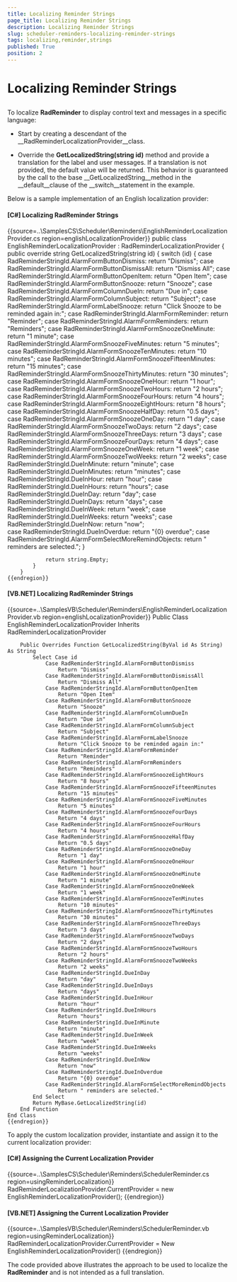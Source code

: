 ```yaml
---
title: Localizing Reminder Strings
page_title: Localizing Reminder Strings
description: Localizing Reminder Strings
slug: scheduler-reminders-localizing-reminder-strings
tags: localizing,reminder,strings
published: True
position: 2
---
```


# Localizing Reminder Strings



## 

To localize __RadReminder__ to display control text and messages in a specific language:

* Start by creating a descendant of the __RadReminderLocalizationProvider__class.
            

* Override the __GetLocalizedString(string id)__ method and provide a translation for the label and user messages.
              If a translation is not provided, the default value will be returned. This behavior is guaranteed by the call to the base
              __GetLocalizedString__method in the __default__clause of the __switch__statement
              in the example.
            

Below is a sample implementation of an English localization provider:

#### __[C#] Localizing RadReminder Strings__

{{source=..\SamplesCS\Scheduler\Reminders\EnglishReminderLocalizationProvider.cs region=englishLocalizationProvider}}
	    public class EnglishReminderLocalizationProvider : RadReminderLocalizationProvider
	    {
	        public override string GetLocalizedString(string id) 
	        {
	            switch (id)
	            {
	                case RadReminderStringId.AlarmFormButtonDismiss:
	                    return "Dismiss";
	                case RadReminderStringId.AlarmFormButtonDismissAll:
	                    return "Dismiss All";
	                case RadReminderStringId.AlarmFormButtonOpenItem:
	                    return "Open Item";
	                case RadReminderStringId.AlarmFormButtonSnooze:
	                    return "Snooze";
	                case RadReminderStringId.AlarmFormColumnDueIn:
	                    return "Due in";
	                case RadReminderStringId.AlarmFormColumnSubject:
	                    return "Subject";
	                case RadReminderStringId.AlarmFormLabelSnooze:
	                    return "Click Snooze to be reminded again in:";
	                case RadReminderStringId.AlarmFormReminder:
	                    return "Reminder";
	                case RadReminderStringId.AlarmFormReminders:
	                    return "Reminders";
	                case RadReminderStringId.AlarmFormSnoozeOneMinute:
	                    return "1 minute";
	                case RadReminderStringId.AlarmFormSnoozeFiveMinutes:
	                    return "5 minutes";
	                case RadReminderStringId.AlarmFormSnoozeTenMinutes:
	                    return "10 minutes";
	                case RadReminderStringId.AlarmFormSnoozeFifteenMinutes:
	                    return "15 minutes";
	                case RadReminderStringId.AlarmFormSnoozeThirtyMinutes:
	                    return "30 minutes";
	                case RadReminderStringId.AlarmFormSnoozeOneHour:
	                    return "1 hour";
	                case RadReminderStringId.AlarmFormSnoozeTwoHours:
	                    return "2 hours";
	                case RadReminderStringId.AlarmFormSnoozeFourHours:
	                    return "4 hours";
	                case RadReminderStringId.AlarmFormSnoozeEightHours:
	                    return "8 hours";
	                case RadReminderStringId.AlarmFormSnoozeHalfDay:
	                    return "0.5 days";
	                case RadReminderStringId.AlarmFormSnoozeOneDay:
	                    return "1 day";
	                case RadReminderStringId.AlarmFormSnoozeTwoDays:
	                    return "2 days";
	                case RadReminderStringId.AlarmFormSnoozeThreeDays:
	                    return "3 days";
	                case RadReminderStringId.AlarmFormSnoozeFourDays:
	                    return "4 days";
	                case RadReminderStringId.AlarmFormSnoozeOneWeek:
	                    return "1 week";
	                case RadReminderStringId.AlarmFormSnoozeTwoWeeks:
	                    return "2 weeks";
	                case RadReminderStringId.DueInMinute:
	                    return "minute";
	                case RadReminderStringId.DueInMinutes:
	                    return "minutes";
	                case RadReminderStringId.DueInHour:
	                    return "hour";
	                case RadReminderStringId.DueInHours:
	                    return "hours";
	                case RadReminderStringId.DueInDay:
	                    return "day";
	                case RadReminderStringId.DueInDays:
	                    return "days";
	                case RadReminderStringId.DueInWeek:
	                    return "week";
	                case RadReminderStringId.DueInWeeks:
	                    return "weeks";
	                case RadReminderStringId.DueInNow:
	                    return "now";    
	                case RadReminderStringId.DueInOverdue:
	                    return "{0} overdue";
	                case RadReminderStringId.AlarmFormSelectMoreRemindObjects:
	                    return " reminders are selected.";
	            }
	
	            return string.Empty;
	        }
	    }
	{{endregion}}



#### __[VB.NET] Localizing RadReminder Strings__

{{source=..\SamplesVB\Scheduler\Reminders\EnglishReminderLocalizationProvider.vb region=englishLocalizationProvider}}
	Public Class EnglishReminderLocalizationProvider
	    Inherits RadReminderLocalizationProvider
	
	    Public Overrides Function GetLocalizedString(ByVal id As String) As String
	        Select Case id
	            Case RadReminderStringId.AlarmFormButtonDismiss
	                Return "Dismiss"
	            Case RadReminderStringId.AlarmFormButtonDismissAll
	                Return "Dismiss All"
	            Case RadReminderStringId.AlarmFormButtonOpenItem
	                Return "Open Item"
	            Case RadReminderStringId.AlarmFormButtonSnooze
	                Return "Snooze"
	            Case RadReminderStringId.AlarmFormColumnDueIn
	                Return "Due in"
	            Case RadReminderStringId.AlarmFormColumnSubject
	                Return "Subject"
	            Case RadReminderStringId.AlarmFormLabelSnooze
	                Return "Click Snooze to be reminded again in:"
	            Case RadReminderStringId.AlarmFormReminder
	                Return "Reminder"
	            Case RadReminderStringId.AlarmFormReminders
	                Return "Reminders"
	            Case RadReminderStringId.AlarmFormSnoozeEightHours
	                Return "8 hours"
	            Case RadReminderStringId.AlarmFormSnoozeFifteenMinutes
	                Return "15 minutes"
	            Case RadReminderStringId.AlarmFormSnoozeFiveMinutes
	                Return "5 minutes"
	            Case RadReminderStringId.AlarmFormSnoozeFourDays
	                Return "4 days"
	            Case RadReminderStringId.AlarmFormSnoozeFourHours
	                Return "4 hours"
	            Case RadReminderStringId.AlarmFormSnoozeHalfDay
	                Return "0.5 days"
	            Case RadReminderStringId.AlarmFormSnoozeOneDay
	                Return "1 day"
	            Case RadReminderStringId.AlarmFormSnoozeOneHour
	                Return "1 hour"
	            Case RadReminderStringId.AlarmFormSnoozeOneMinute
	                Return "1 minute"
	            Case RadReminderStringId.AlarmFormSnoozeOneWeek
	                Return "1 week"
	            Case RadReminderStringId.AlarmFormSnoozeTenMinutes
	                Return "10 minutes"
	            Case RadReminderStringId.AlarmFormSnoozeThirtyMinutes
	                Return "30 minutes"
	            Case RadReminderStringId.AlarmFormSnoozeThreeDays
	                Return "3 days"
	            Case RadReminderStringId.AlarmFormSnoozeTwoDays
	                Return "2 days"
	            Case RadReminderStringId.AlarmFormSnoozeTwoHours
	                Return "2 hours"
	            Case RadReminderStringId.AlarmFormSnoozeTwoWeeks
	                Return "2 weeks"
	            Case RadReminderStringId.DueInDay
	                Return "day"
	            Case RadReminderStringId.DueInDays
	                Return "days"
	            Case RadReminderStringId.DueInHour
	                Return "hour"
	            Case RadReminderStringId.DueInHours
	                Return "hours"
	            Case RadReminderStringId.DueInMinute
	                Return "minute"
	            Case RadReminderStringId.DueInWeek
	                Return "week"
	            Case RadReminderStringId.DueInWeeks
	                Return "weeks"
	            Case RadReminderStringId.DueInNow
	                Return "now"
	            Case RadReminderStringId.DueInOverdue
	                Return "{0} overdue"
	            Case RadReminderStringId.AlarmFormSelectMoreRemindObjects
	                Return " reminders are selected."
	        End Select
	        Return MyBase.GetLocalizedString(id)
	    End Function
	End Class
	{{endregion}}



To apply the custom localization provider, instantiate and assign it to the current localization provider: 

#### __[C#] Assigning the Current Localization Provider__

{{source=..\SamplesCS\Scheduler\Reminders\SchedulerReminder.cs region=usingReminderLocalization}}
	            RadReminderLocalizationProvider.CurrentProvider = new EnglishReminderLocalizationProvider();
	{{endregion}}



#### __[VB.NET] Assigning the Current Localization Provider__

{{source=..\SamplesVB\Scheduler\Reminders\SchedulerReminder.vb region=usingReminderLocalization}}
	        RadReminderLocalizationProvider.CurrentProvider = New EnglishReminderLocalizationProvider()
	{{endregion}}



The code provided above illustrates the approach to be used to localize the __RadReminder__ and is not intended as a full translation.
        

